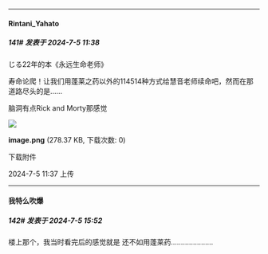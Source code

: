 ﻿
*****

####  Rintani_Yahato  
##### 141#       发表于 2024-7-5 11:38

じる22年的本《永远生命老师》

寿命论爬！让我们用蓬莱之药以外的114514种方式给慧音老师续命吧，然而在那道路尽头的是……

脑洞有点Rick and Morty那感觉

<img src="https://img.saraba1st.com/forum/202407/05/113730nn3fmsm8csbfl2cf.png" referrerpolicy="no-referrer">

<strong>image.png</strong> (278.37 KB, 下载次数: 0)

下载附件

2024-7-5 11:37 上传


*****

####  我特么吹爆  
##### 142#       发表于 2024-7-5 15:52

楼上那个，我当时看完后的感觉就是
还不如用蓬莱药…………………

